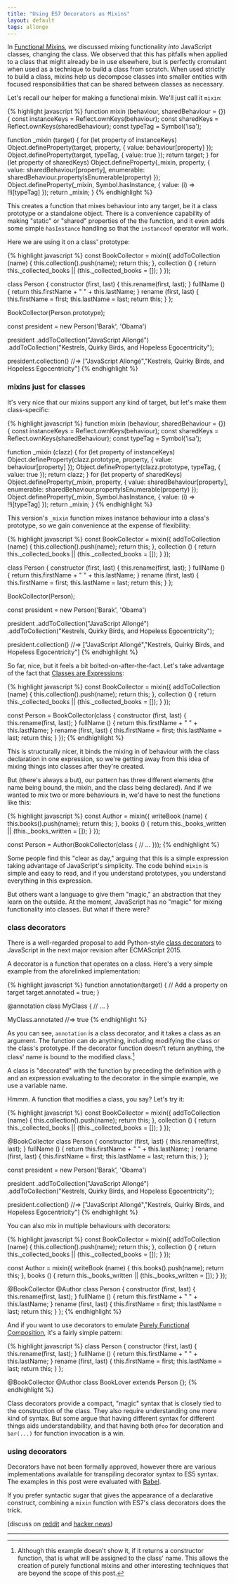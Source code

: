 ```yaml
---
title: "Using ES7 Decorators as Mixins"
layout: default
tags: allonge
---
```


In [Functional Mixins], we discussed mixing functionality *into* JavaScript classes, changing the class. We observed that this has pitfalls when applied to a class that might already be in use elsewhere, but is perfectly cromulant when used as a technique to build a class from scratch. When used strictly to build a class, mixins help us decompose classes into smaller entities with focused responsibilities that can be shared between classes as necessary.

[Functional Mixins]: http://raganwald.com/2015/06/17/functional-mixins.html

Let's recall our helper for making a functional mixin. We'll just call it `mixin`:

{% highlight javascript %}
function mixin (behaviour, sharedBehaviour = {}) {
  const instanceKeys = Reflect.ownKeys(behaviour);
  const sharedKeys = Reflect.ownKeys(sharedBehaviour);
  const typeTag = Symbol('isa');

  function _mixin (target) {
    for (let property of instanceKeys)
      Object.defineProperty(target, property, { value: behaviour[property] });
    Object.defineProperty(target, typeTag, { value: true });
    return target;
  }
  for (let property of sharedKeys)
    Object.defineProperty(_mixin, property, {
      value: sharedBehaviour[property],
      enumerable: sharedBehaviour.propertyIsEnumerable(property)
    });
  Object.defineProperty(_mixin, Symbol.hasInstance, {
    value: (i) => !!i[typeTag]
  });
  return _mixin;
}
{% endhighlight %}

This creates a function that mixes behaviour into any target, be it a class prototype or a standalone object. There is a convenience capability of making "static" or "shared" properties of the the function, and it even adds some simple `hasInstance` handling so that the `instanceof` operator will work.

Here we are using it on a class' prototype:

{% highlight javascript %}
const BookCollector = mixin({
  addToCollection (name) {
    this.collection().push(name);
    return this;
  },
  collection () {
    return this._collected_books || (this._collected_books = []);
  }
});

class Person {
  constructor (first, last) {
    this.rename(first, last);
  }
  fullName () {
    return this.firstName + " " + this.lastName;
  }
  rename (first, last) {
    this.firstName = first;
    this.lastName = last;
    return this;
  }
};

BookCollector(Person.prototype);

const president = new Person('Barak', 'Obama')

president
  .addToCollection("JavaScript Allongé")
  .addToCollection("Kestrels, Quirky Birds, and Hopeless Egocentricity");

president.collection()
  //=> ["JavaScript Allongé","Kestrels, Quirky Birds, and Hopeless Egocentricity"]
{% endhighlight %}

### mixins just for classes

It's very nice that our mixins support any kind of target, but let's make them class-specific:

{% highlight javascript %}
function mixin (behaviour, sharedBehaviour = {}) {
  const instanceKeys = Reflect.ownKeys(behaviour);
  const sharedKeys = Reflect.ownKeys(sharedBehaviour);
  const typeTag = Symbol('isa');

  function _mixin (clazz) {
    for (let property of instanceKeys)
      Object.defineProperty(clazz.prototype, property, { value: behaviour[property] });
    Object.defineProperty(clazz.prototype, typeTag, { value: true });
    return clazz;
  }
  for (let property of sharedKeys)
    Object.defineProperty(_mixin, property, {
      value: sharedBehaviour[property],
      enumerable: sharedBehaviour.propertyIsEnumerable(property)
    });
  Object.defineProperty(_mixin, Symbol.hasInstance, {
    value: (i) => !!i[typeTag]
  });
  return _mixin;
}
{% endhighlight %}

This version's `_mixin` function mixes instance behaviour into a class's prototype, so we gain convenience at the expense of flexibility:

{% highlight javascript %}
const BookCollector = mixin({
  addToCollection (name) {
    this.collection().push(name);
    return this;
  },
  collection () {
    return this._collected_books || (this._collected_books = []);
  }
});

class Person {
  constructor (first, last) {
    this.rename(first, last);
  }
  fullName () {
    return this.firstName + " " + this.lastName;
  }
  rename (first, last) {
    this.firstName = first;
    this.lastName = last;
    return this;
  }
};

BookCollector(Person);

const president = new Person('Barak', 'Obama')

president
  .addToCollection("JavaScript Allongé")
  .addToCollection("Kestrels, Quirky Birds, and Hopeless Egocentricity");

president.collection()
  //=> ["JavaScript Allongé","Kestrels, Quirky Birds, and Hopeless Egocentricity"]
{% endhighlight %}

So far, nice, but it feels a bit bolted-on-after-the-fact. Let's take advantage of the fact that [Classes are Expressions]:

[Classes are Expressions]: http://raganwald.com/2015/06/04/classes-are-expressions.html

{% highlight javascript %}
const BookCollector = mixin({
  addToCollection (name) {
    this.collection().push(name);
    return this;
  },
  collection () {
    return this._collected_books || (this._collected_books = []);
  }
});

const Person = BookCollector(class {
  constructor (first, last) {
    this.rename(first, last);
  }
  fullName () {
    return this.firstName + " " + this.lastName;
  }
  rename (first, last) {
    this.firstName = first;
    this.lastName = last;
    return this;
  }
});
{% endhighlight %}

This is structurally nicer, it binds the mixing in of behaviour with the class declaration in one expression, so we're getting away from this idea of mixing things into classes after they're created.

But (there's always a but), our pattern has three different elements (the name being bound, the mixin, and the class being declared). And if we wanted to mix two or more behaviours in, we'd have to nest the functions like this:

{% highlight javascript %}
const Author = mixin({
  writeBook (name) {
    this.books().push(name);
    return this;
  },
  books () {
    return this._books_written || (this._books_written = []);
  }
});

const Person = Author(BookCollector(class {
  // ...
}));
{% endhighlight %}

Some people find this "clear as day," arguing that this is a simple expression taking advantage of JavaScript's simplicity. The code behind `mixin` is simple and easy to read, and if you understand prototypes, you understand everything in this expression.

But others want a language to give them "magic," an abstraction that they learn on the outside. At the moment, JavaScript has no "magic" for mixing functionality into classes. But what if there were?

### class decorators

There is a well-regarded proposal to add Python-style [class decorators] to JavaScript in the next major revision after ECMAScript 2015.

[class decorators]: https://github.com/wycats/javascript-decorators

A decorator is a function that operates on a class. Here's a very simple example from the aforelinked implementation:

{% highlight javascript %}
function annotation(target) {
   // Add a property on target
   target.annotated = true;
}

@annotation
class MyClass {
  // ...
}

MyClass.annotated
  //=> true
{% endhighlight %}

As you can see, `annotation` is a class decorator, and it takes a class as an argument. The function can do anything, including modifying the class or the class's prototype. If the decorator function doesn't return anything, the class' name is bound to the modified class.[^adv]

[^adv]: Although this example doesn't show it, if it returns a constructor function, that is what will be assigned to the class' name. This allows the creation of purely functional mixins and other interesting techniques that are beyond the scope of this post.

A class is "decorated" with the function by preceding the definition with `@` and an expression evaluating to the decorator. in the simple example, we use a variable name.

Hmmm. A function that modifies a class, you say? Let's try it:

{% highlight javascript %}
const BookCollector = mixin({
  addToCollection (name) {
    this.collection().push(name);
    return this;
  },
  collection () {
    return this._collected_books || (this._collected_books = []);
  }
});

@BookCollector
class Person {
  constructor (first, last) {
    this.rename(first, last);
  }
  fullName () {
    return this.firstName + " " + this.lastName;
  }
  rename (first, last) {
    this.firstName = first;
    this.lastName = last;
    return this;
  }
};

const president = new Person('Barak', 'Obama')

president
  .addToCollection("JavaScript Allongé")
  .addToCollection("Kestrels, Quirky Birds, and Hopeless Egocentricity");

president.collection()
  //=> ["JavaScript Allongé","Kestrels, Quirky Birds, and Hopeless Egocentricity"]
{% endhighlight %}

You can also mix in multiple behaviours with decorators:

{% highlight javascript %}
const BookCollector = mixin({
  addToCollection (name) {
    this.collection().push(name);
    return this;
  },
  collection () {
    return this._collected_books || (this._collected_books = []);
  }
});

const Author = mixin({
  writeBook (name) {
    this.books().push(name);
    return this;
  },
  books () {
    return this._books_written || (this._books_written = []);
  }
});

@BookCollector @Author
class Person {
  constructor (first, last) {
    this.rename(first, last);
  }
  fullName () {
    return this.firstName + " " + this.lastName;
  }
  rename (first, last) {
    this.firstName = first;
    this.lastName = last;
    return this;
  }
};
{% endhighlight %}

And if you want to use decorators to emulate [Purely Functional Composition], it's a fairly simple pattern:

[Purely Functional Composition]: http://raganwald.com/2015/06/20/purely-functional-composition.html

{% highlight javascript %}
class Person {
  constructor (first, last) {
    this.rename(first, last);
  }
  fullName () {
    return this.firstName + " " + this.lastName;
  }
  rename (first, last) {
    this.firstName = first;
    this.lastName = last;
    return this;
  }
};

@BookCollector @Author
class BookLover extends Person {};
{% endhighlight %}

Class decorators provide a compact, "magic" syntax that is closely tied to the construction of the class. They also require understanding one more kind of syntax. But some argue that having different syntax for different things aids understandability, and that having both `@foo` for decoration and `bar(...)` for function invocation is a win.

### using decorators

Decorators have not been formally approved, however there are various implementations available for transpiling decorator syntax to ES5 syntax. The examples in this post were evaluated with [Babel](http://babeljs.io).

If you prefer syntactic sugar that gives the appearance of a declarative construct, combining a `mixin` function with ES7's class decorators does the trick.

(discuss on [reddit](http://www.reddit.com/r/javascript/comments/3b7urd/using_es7_decorators_as_mixins/) and [hacker news](https://news.ycombinator.com/item?id=9786706))

---
